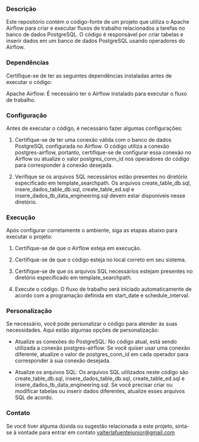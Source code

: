 ### Descrição
Este repositório contém o código-fonte de um projeto que utiliza o Apache Airflow para criar e executar fluxos de trabalho relacionados a tarefas no banco de dados PostgreSQL. O código é responsável por criar tabelas e inserir dados em um banco de dados PostgreSQL usando operadores do Airflow.

### Dependências
Certifique-se de ter as seguintes dependências instaladas antes de executar o código:

Apache Airflow: É necessário ter o Airflow instalado para executar o fluxo de trabalho.

### Configuração
Antes de executar o código, é necessário fazer algumas configurações:
1. Certifique-se de ter uma conexão válida com o banco de dados PostgreSQL configurada no Airflow. O código utiliza a conexão postgres-airflow, portanto, certifique-se de configurar essa conexão no Airflow ou atualize o valor postgres_conn_id nos operadores do código para corresponder à conexão desejada.

2. Verifique se os arquivos SQL necessários estão presentes no diretório especificado em template_searchpath. Os arquivos create_table_db.sql, insere_dados_table_db.sql, create_table_ed.sql e insere_dados_tb_data_engineering.sql devem estar disponíveis nesse diretório.

### Execução
Após configurar corretamente o ambiente, siga as etapas abaixo para executar o projeto:

1. Certifique-se de que o Airflow esteja em execução.

2. Certifique-se de que o código esteja no local correto em seu sistema.

3. Certifique-se de que os arquivos SQL necessários estejam presentes no diretório especificado em template_searchpath.

4. Execute o código. O fluxo de trabalho será iniciado automaticamente de acordo com a programação definida em start_date e schedule_interval.

### Personalização
Se necessário, você pode personalizar o código para atender às suas necessidades. Aqui estão algumas opções de personalização:

* Atualize as conexões do PostgreSQL: No código atual, está sendo utilizada a conexão postgres-airflow. Se você quiser usar uma conexão diferente, atualize o valor de postgres_conn_id em cada operador para corresponder à sua conexão desejada.

* Atualize os arquivos SQL: Os arquivos SQL utilizados neste código são create_table_db.sql, insere_dados_table_db.sql, create_table_ed.sql e insere_dados_tb_data_engineering.sql. Se você precisar criar ou modificar tabelas ou inserir dados diferentes, atualize esses arquivos SQL de acordo.

### Contato
Se você tiver alguma dúvida ou sugestão relacionada a este projeto, sinta-se à vontade para entrar em contato valterlafuentejunior@gmail.com